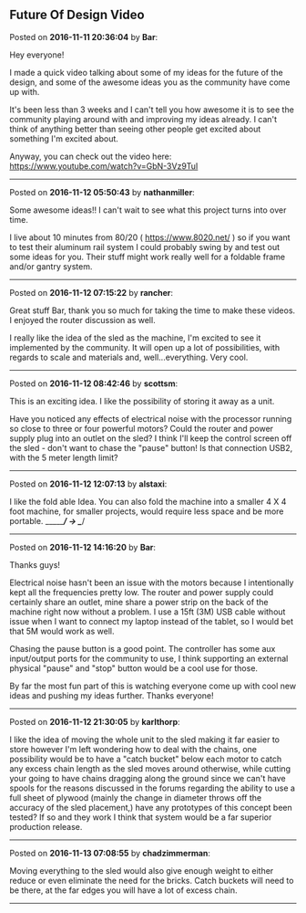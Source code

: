 ## Future Of Design Video
Posted on **2016-11-11 20:36:04** by **Bar**:

Hey everyone!



I made a quick video talking about some of my ideas for the future of the design, and some of the awesome ideas you as the community have come up with. 



It's been less than 3 weeks and I can't tell you how awesome it is to see the community playing around with and improving my ideas already. I can't think of anything better than seeing other people get excited about something I'm excited about.



Anyway, you can check out the video here: https://www.youtube.com/watch?v=GbN-3Vz9TuI

---

Posted on **2016-11-12 05:50:43** by **nathanmiller**:

Some awesome ideas!! I can't wait to see what this project turns into over time. 

I live about 10 minutes from 80/20 ( https://www.8020.net/ ) so if you want to test their aluminum rail system I could probably swing by and test out some ideas for you. Their stuff might work really well for a foldable frame and/or gantry system.

---

Posted on **2016-11-12 07:15:22** by **rancher**:

Great stuff Bar, thank you so much for taking the time to make these videos.  I enjoyed the router discussion as well.  



I really like the idea of the sled as the machine, I'm excited to see it implemented by the community.  It will open up a lot of possibilities, with regards to scale and materials and, well...everything.  Very cool.

---

Posted on **2016-11-12 08:42:46** by **scottsm**:

This is an exciting idea. I like the possibility of storing it away as a unit.

Have you noticed any effects of electrical noise with the processor running so close to three or four powerful motors? Could the router and power supply plug into an outlet on the sled? I think I'll keep the control screen off the sled - don't want to chase the "pause" button! Is that connection USB2, with the 5 meter length limit?

---

Posted on **2016-11-12 12:07:13** by **alstaxi**:

I like the fold able Idea. You can also fold the machine into a smaller 4 X 4 foot machine,  for smaller projects, would require less space and be more portable. \________/  ->   \____/

---

Posted on **2016-11-12 14:16:20** by **Bar**:

Thanks guys! 



Electrical noise hasn't been an issue with the motors because I intentionally kept all the frequencies pretty low. The router and power supply could certainly share an outlet, mine share a power strip on the back of the machine right now without a problem. I use a 15ft (3M) USB cable without issue when I want to connect my laptop instead of the tablet, so I would bet that 5M would work as well. 



Chasing the pause button is a good point. The controller has some aux input/output ports for the community to use, I think supporting an external physical "pause" and "stop" button would be a cool use for those.



By far the most fun part of this is watching everyone come up with cool new ideas and pushing my ideas further. Thanks everyone!

---

Posted on **2016-11-12 21:30:05** by **karlthorp**:

I like the idea of moving the whole unit to the sled making it far easier to store however I'm left wondering how to deal with the chains, one possibility would be to have a "catch bucket" below each motor to catch any excess chain length as the sled moves around otherwise, while cutting your going to have chains dragging along the ground since we can't have spools for the reasons discussed in the forums regarding the ability to use a full sheet of plywood (mainly the change in diameter throws off the accuracy of the sled placement,) have any prototypes of this concept been tested? If so and they work I think that system would be a far superior production release.

---

Posted on **2016-11-13 07:08:55** by **chadzimmerman**:

Moving everything to the sled would also give enough weight to either reduce or even eliminate the need for the bricks.  Catch buckets will need to be there, at the far edges you will have a lot of excess chain.

---

